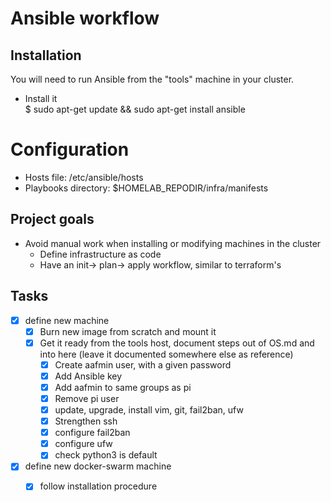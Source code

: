 # Ansible workflow

## Installation
You will need to run Ansible from the "tools" machine in your cluster.  
- Install it  
$ sudo apt-get update && sudo apt-get install ansible

# Configuration
- Hosts file:
/etc/ansible/hosts
- Playbooks directory:
$HOMELAB_REPODIR/infra/manifests

## Project goals
- Avoid manual work when installing or modifying machines in the cluster
  - Define infrastructure as code
  - Have an init-> plan-> apply workflow, similar to terraform's

## Tasks
- [x] define new machine
  - [x] Burn new image from scratch and mount it
  - [x] Get it ready from the tools host, document steps out of OS.md and into here (leave it documented somewhere else as reference)
    - [x] Create aafmin user, with a given password
    - [x] Add Ansible key
    - [x] Add aafmin to same groups as pi
    - [x] Remove pi user
    - [x] update, upgrade, install vim, git, fail2ban, ufw
    - [x] Strengthen ssh
    - [x] configure fail2ban
    - [x] configure ufw
    - [x] check python3 is default
- [x] define new docker-swarm machine
  - [x] follow installation procedure

